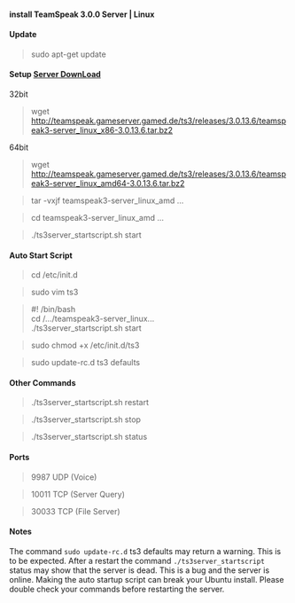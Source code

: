 #### install TeamSpeak 3.0.0 Server | Linux


#### Update
> sudo apt-get update
 
#### Setup  [Server DownLoad](https://www.teamspeak.com/downloads.html#server "Download NEW URL")
32bit
> wget http://teamspeak.gameserver.gamed.de/ts3/releases/3.0.13.6/teamspeak3-server_linux_x86-3.0.13.6.tar.bz2

64bit
> wget http://teamspeak.gameserver.gamed.de/ts3/releases/3.0.13.6/teamspeak3-server_linux_amd64-3.0.13.6.tar.bz2

> tar -vxjf teamspeak3-server_linux_amd ...

> cd teamspeak3-server_linux_amd ...

> ./ts3server_startscript.sh start
 
#### Auto Start Script
> cd /etc/init.d

> sudo vim ts3

> \#! /bin/bash<br>
 cd /.../teamspeak3-server_linux...<br>
 ./ts3server_startscript.sh start

> sudo chmod +x /etc/init.d/ts3

> sudo update-rc.d ts3 defaults

 
#### Other Commands
> ./ts3server_startscript.sh restart

> ./ts3server_startscript.sh stop

> ./ts3server_startscript.sh status

 
#### Ports
>9987 UDP (Voice)

>10011 TCP (Server Query)

>30033 TCP (File Server)

 
#### Notes
The command `sudo update-rc.d` ts3 defaults may return a warning. This is to be expected.
After a restart the command `./ts3server_startscript` status may show that the server is dead. This is a bug and the server is online.
Making the auto startup script can break your Ubuntu install. Please double check your commands before restarting the server.

